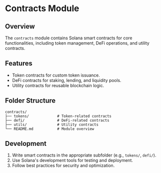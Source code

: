 # Contracts Module

## Overview
The `contracts` module contains Solana smart contracts for core functionalities, including token management, DeFi operations, and utility contracts.

## Features
- Token contracts for custom token issuance.
- DeFi contracts for staking, lending, and liquidity pools.
- Utility contracts for reusable blockchain logic.

## Folder Structure
```
contracts/
├── tokens/             # Token-related contracts
├── defi/               # DeFi-related contracts
├── utils/              # Utility contracts
└── README.md           # Module overview
```

## Development
1. Write smart contracts in the appropriate subfolder (e.g., `tokens/`, `defi/`).
2. Use Solana's development tools for testing and deployment.
3. Follow best practices for security and optimization.
